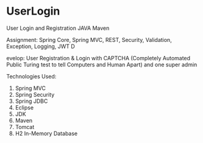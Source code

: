 # UserLogin
User Login and Registration JAVA Maven 

Assignment:
Spring Core, Spring MVC, REST, Security, Validation, Exception, Logging, JWT
D

evelop: 
User Registration & Login with CAPTCHA (Completely Automated Public Turing test to tell Computers and Human Apart) and one super admin


Technologies Used:
1.	Spring MVC
2.	Spring Security
3.	Spring JDBC
4.	Eclipse
5.	JDK 
6.	Maven 
7.	Tomcat
8.	H2 In-Memory Database
